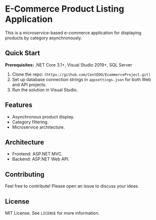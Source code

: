 # E-Commerce Product Listing Application

This is a microservice-based e-commerce application for displaying products by category asynchronously.

## Quick Start

**Prerequisites:** .NET Core 3.1+, Visual Studio 2019+, SQL Server

1. Clone the repo: `(https://github.com/CentEDO/EcommerceProject.git)`
2. Set up database connection strings in `appsettings.json` for both Web and API projects.
3. Run the solution in Visual Studio.

## Features

- Asynchronous product display.
- Category filtering.
- Microservice architecture.

## Architecture

- Frontend: ASP.NET MVC.
- Backend: ASP.NET Web API.

## Contributing

Feel free to contribute! Please open an issue to discuss your ideas.

## License

MIT License. See `LICENSE` for more information.
